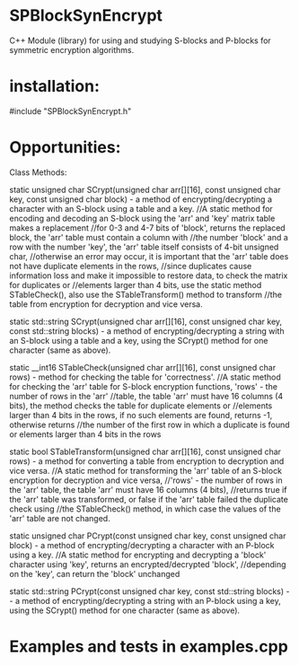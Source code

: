 # SPBlockSynEncrypt
C++ Module (library) for using and studying S-blocks and P-blocks for symmetric encryption algorithms.

# installation:

#include "SPBlockSynEncrypt.h"

# Opportunities:

Class Methods:

static unsigned char SCrypt(unsigned char arr[][16], const unsigned char key, const unsigned char block) - a method of encrypting/decrypting a character with an S-block using a table and a key.
//A static method for encoding and decoding an S-block using the 'arr' and 'key' matrix table makes a replacement 
//for 0-3 and 4-7 bits of 'block', returns the replaced block, the 'arr' table must contain a column with 
//the number 'block' and a row with the number 'key', the 'arr' table itself consists of 4-bit unsigned char, 
//otherwise an error may occur, it is important that the 'arr' table does not have duplicate elements in the rows, 
//since duplicates cause information loss and make it impossible to restore data, to check the matrix for duplicates or 
//elements larger than 4 bits, use the static method STableCheck(), also use the STableTransform() method to transform 
//the table from encryption for decryption and vice versa.

static std::string SCrypt(unsigned char arr[][16], const unsigned char key, const std::string blocks) - a method of encrypting/decrypting a string with an S-block using a table and a key, using the SCrypt() method for one character (same as above).

static __int16 STableCheck(unsigned char arr[][16], const unsigned char rows) - method for checking the table for 'correctness'.
//A static method for checking the 'arr' table for S-block encryption functions, 'rows' - the number of rows in the 'arr' 
//table, the table 'arr' must have 16 columns (4 bits), the method checks the table for duplicate elements or 
//elements larger than 4 bits in the rows, if no such elements are found, returns -1, otherwise returns 
//the number of the first row in which a duplicate is found or elements larger than 4 bits in the rows

static bool STableTransform(unsigned char arr[][16], const unsigned char rows) - a method for converting a table from encryption to decryption and vice versa.
//A static method for transforming the 'arr' table of an S-block encryption for decryption and vice versa, 
//'rows' - the number of rows in the 'arr' table, the table 'arr' must have 16 columns (4 bits), 
//returns true if the 'arr' table was transformed, or false if the 'arr' table failed the duplicate check using 
//the STableCheck() method, in which case the values of the 'arr' table are not changed.

static unsigned char PCrypt(const unsigned char key, const unsigned char block) - a method of encrypting/decrypting a character with an P-block using a key.
//A static method for encrypting and decrypting a 'block' character using 'key', returns an encrypted/decrypted 'block',
//depending on the 'key', can return the 'block' unchanged

static std::string PCrypt(const unsigned char key, const std::string blocks) - - a method of encrypting/decrypting a string with an P-block using a key, using the SCrypt() method for one character (same as above).


# Examples and tests in examples.cpp
